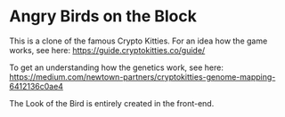 # Angry Birds on the Block

This is a clone of the famous Crypto Kitties.
For an idea how the game works, see here: https://guide.cryptokitties.co/guide/

To get an understanding how the genetics work, see here: https://medium.com/newtown-partners/cryptokitties-genome-mapping-6412136c0ae4

The Look of the Bird is entirely created in the front-end.
